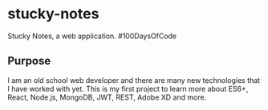 # stucky-notes
 Stucky Notes, a web application. #100DaysOfCode

## Purpose
I am an old school web developer and there are many new technologies that I have worked with yet.  This is my first project to learn more about ES6+, React, Node.js, MongoDB, JWT, REST, Adobe XD and more.

